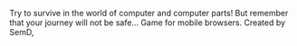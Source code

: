 Try to survive in the world of computer and computer parts! But remember that your journey will not be safe... Game for mobile browsers. Created by SemD,
